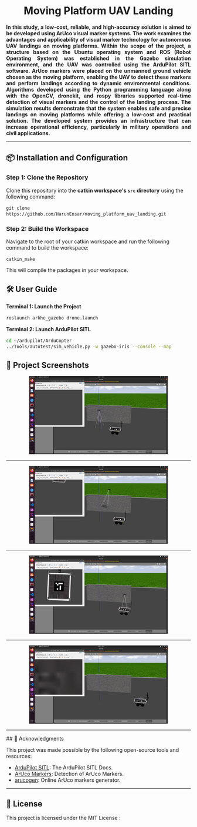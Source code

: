 <div align="center">
  <h1 align="center">Moving Platform UAV Landing</h1>
</div>

<div style="text-align: justify;">
<p style="text-align: justify;">
  <strong> In this study, a low-cost, reliable, and high-accuracy solution is aimed to be developed using ArUco visual marker systems. The work examines the advantages and applicability of visual marker technology for autonomous UAV landings on moving platforms. Within the scope of the project, a structure based on the Ubuntu operating system and ROS (Robot Operating System) was established in the Gazebo simulation environment, and the UAV was controlled using the ArduPilot SITL software. ArUco markers were placed on the unmanned ground vehicle chosen as the moving platform, enabling the UAV to detect these markers and perform landings according to dynamic environmental conditions. Algorithms developed using the Python programming language along with the OpenCV, dronekit, and rospy libraries supported real-time detection of visual markers and the control of the landing process. The simulation results demonstrate that the system enables safe and precise landings on moving platforms while offering a low-cost and practical solution. The developed system provides an infrastructure that can increase operational efficiency, particularly in military operations and civil applications.
</strong> 
</p>
</div>



---

## 📦 Installation and Configuration

<h3>Step 1: Clone the Repository</h3>
<p>Clone this repository into the <strong>catkin workspace's <code>src</code> directory</strong> using the following command:</p>
<pre>
<code>git clone https://github.com/HarunEnsar/moving_platform_uav_landing.git</code>
</pre>
<h3>Step 2: Build the Workspace</h3>
<p>Navigate to the root of your catkin workspace and run the following command to build the workspace:</p>
<pre>
<code>catkin_make</code>
</pre>
<p>This will compile the packages in your workspace.</p>

## 🛠️ User Guide

<strong> Terminal 1: Launch the Project</strong>

```bash
roslaunch arkhe_gazebo drone.launch
```

<strong> Terminal 2: Launch ArduPilot SITL</strong>

```bash
cd ~/ardupilot/ArduCopter
../Tools/autotest/sim_vehicle.py -w gazebo-iris --console --map
```
## 📸 Project Screenshots

<div align="center">
<img alt="MuJoCo" src="imgs/1.png" width="75%"/>
<hr>
<img alt="MuJoCo" src="imgs/2.png" width="75%"/>
<hr>
<img alt="MuJoCo" src="imgs/3.png" width="75%"/>
<hr>
<img alt="MuJoCo" src="imgs/4.png" width="75%"/>
<hr>
</div>
## 🎉 Acknowledgments

This project was made possible by the following open-source tools and resources:

- [ArduPilot SITL](https://ardupilot.org/dev/docs/sitl-simulator-software-in-the-loop.html): The ArduPilot SITL Docs.
- [ArUco Markers](https://docs.opencv.org/4.x/d5/dae/tutorial_aruco_detection.html): Detection of ArUco Markers.
- [arucogen](https://chev.me/arucogen/): Online ArUco markers generator.

---

## 🔖 License

This project is licensed under the MIT License :
